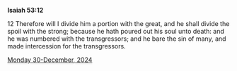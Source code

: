 **Isaiah 53:12**

12 Therefore will I divide him a portion with the great, and he shall divide the spoil with the strong; because he hath poured out his soul unto death: and he was numbered with the transgressors; and he bare the sin of many, and made intercession for the transgressors. 

[Monday 30-December, 2024](https://getbible.life/kjv/Isaiah/53/12)
